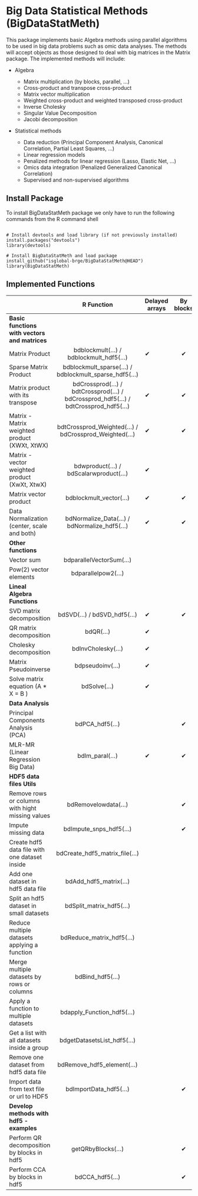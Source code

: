 # Big Data Statistical Methods (BigDataStatMeth)
 

This package implements basic Algebra methods using parallel algorithms to be used in big data problems such as omic data analyses. The methods will accept objects as those designed to deal with big matrices in the Matrix package. The implemented methods will include:

- Algebra

     - Matrix multiplication (by blocks, parallel, ...)
     - Cross-product and transpose cross-product
     - Matrix vector multiplication
     - Weighted cross-product and weighted transposed cross-product
     - Inverse Cholesky
     - Singular Value Decomposition
     - Jacobi decomposition


- Statistical methods
     - Data reduction (Principal Component Analysis, Canonical Correlation, Partial Least Squares, ...)
     - Linear regression models
     - Penalized methods for linear regression (Lasso, Elastic Net, ...)
     - Omics data integration (Penalized Generalized Canonical Correlation)
     - Supervised and non-supervised algorithms


## Install Package

To install BigDataStatMeth package we only have to run the following commands from the R command shell 

```{r, install, eval=FALSE}

# Install devtools and load library (if not previously installed)
install.packages("devtools") 
library(devtools)

# Install BigDataStatMeth and load package
install_github("isglobal-brge/BigDataStatMeth@HEAD")
library(BigDataStatMeth)

```

## Implemented Functions
 
|                                                  |                        R Function                       | Delayed arrays | By blocks | Parallel | HDF5 |
|--------------------------------------------------|:-------------------------------------------------------:|----------------|:---------:|----------|------|
| **Basic functions with vectors and matrices**    |                                                         |                |           |          |      |
| Matrix Product                                   |             bdblockmult(…) / bdblockmult_hdf5(…)            |        ✔︎       |     ✔︎     |     ✔︎    |   ✔︎  |
| Sparse Matrix Product                            |      bdblockmult_sparse(…) / bdblockmult_sparse_hdf5(…)     |                |           |          |   ✔︎  |
| Matrix product with its transpose                | bdCrossprod(…) / bdtCrossprod(…) / bdCrossprod_hdf5(…) / bdtCrossprod_hdf5(…) |        ✔︎       |     ✔︎     |     ✔︎    |   ✔︎  |
| Matrix - Matrix weighted product (XWXt, XtWX)    |      bdtCrossprod_Weighted(…) / bdCrossprod_Weighted(…) |        ✔︎       |     ✔︎     |     ✔︎    |   ✔︎  |
| Matrix - vector weighted product (XwXt, XtwX)    |           bdwproduct(…) / bdScalarwproduct(…)           |        ✔︎       |           |          |      |
| Matrix vector product                            |                   bdblockmult_vector(…)                 |        ✔︎       |     ✔︎     |     ✔︎    |      |
| Data Normalization (center, scale and both)      |          bdNormalize_Data(…) / bdNormalize_hdf5(…)      |        ✔︎       |     ✔︎     |          |   ✔︎  |
| **Other functions**                              |                                                         |                |           |          |      |
| Vector sum                                       |                   bdparallelVectorSum(…)                |                |           |     ✔︎    |      |
| Pow(2) vector elements                           |                     bdparallelpow2(…)                   |                |           |     ✔︎    |      |
| **Lineal Algebra Functions**                     |                                                         |                |           |          |      |
| SVD matrix decomposition                         |                 bdSVD(…) / bdSVD_hdf5(…)                |        ✔︎       |     ✔︎     |     ✔︎    |   ✔︎  |
| QR matrix decomposition                          |                         bdQR(…)                         |        ✔︎       |           |          |      |
| Cholesky decomposition                           |                     bdInvCholesky(…)                    |        ✔︎       |           |          |      |
| Matrix Pseudoinverse                             |                      bdpseudoinv(…)                     |        ✔︎       |           |          |      |
| Solve matrix equation (A * X = B )               |                        bdSolve(…)                       |        ✔︎       |           |          |      |
| **Data Analysis**                                |                                                         |                |           |          |      |
| Principal Components Analysis (PCA)              |                      bdPCA_hdf5(…)                      |                |     ✔︎     |          |   ✔︎  |
| MLR-MR (Linear Regression Big Data)              |                       bdlm_paral(…)                     |        ✔︎       |     ✔︎     |     ✔︎    |      |
| **HDF5 data files Utils**                        |                                                         |                |           |          |      |
| Remove rows or columns with hight missing values |                    bdRemovelowdata(…)                   |                |     ✔︎     |          |   ✔︎  |
| Impute missing data                              |                    bdImpute_snps_hdf5(…)                |                |     ✔︎     |          |   ✔︎  |
| Create hdf5 data file with one dataset inside    |                bdCreate_hdf5_matrix_file(…)             |                |           |          |   ✔︎  |
| Add one dataset in hdf5 data file                |                  bdAdd_hdf5_matrix(…)                   |                |           |          |   ✔︎  |
| Split an hdf5 dataset in small datasets          |                  bdSplit_matrix_hdf5(…)                 |                |           |          |   ✔︎  |
| Reduce multiple datasets applying a function     |                  bdReduce_matrix_hdf5(…)                |                |           |          |   ✔︎  |
| Merge multiple datasets by rows or columns       |                  bdBind_hdf5(…)                         |                |           |          |   ✔︎  |
| Apply a function to multiple datasets            |                  bdapply_Function_hdf5(…)               |                |           |          |   ✔︎  |
| Get a list with all datasets inside a group      |                  bdgetDatasetsList_hdf5(…)              |                |           |          |   ✔︎  |
| Remove one dataset from hdf5 data file           |                  bdRemove_hdf5_element(…)               |                |           |          |   ✔︎  |
| Import data from text file or url to HDF5        |                  bdImportData_hdf5(…)                   |                |   ✔      |          |   ✔︎  |
| **Develop methods with hdf5 - examples**         |                                                         |                |          |          |      |
| Perform QR decomposition by blocks in hdf5       |                  getQRbyBlocks(…)                       |                |   ✔      |          |   ✔︎  |
| Perform CCA by blocks in hdf5                    |                  bdCCA_hdf5(…)                          |                |   ✔      |          |   ✔︎  |




